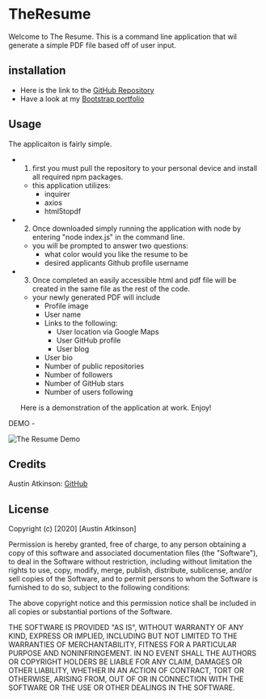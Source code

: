 # TheResume

Welcome to The Resume. This is a command line application that wil generate a simple PDF file based off of user input.

## installation
* Here is the link to the [GitHub Repository](https://github.com/austinatkinson93/TheResume)
* Have a look at my [Bootstrap portfolio](https://austinatkinson93.github.io/TheResume/)

## Usage
The applicaiton is fairly simple.

- 1. first you must pull the repository to your personal device and install all required npm packages.
    - this application utilizes: 
        * inquirer
        * axios
        * html5topdf

- 2. Once downloaded simply running the application with node by entering "node index.js" in the command line.
    - you will be prompted to answer two questions: 
        * what color would you like the resume to be
        *  desired applicants Github profile username

- 3. Once completed an easily accessible html and pdf file will be created in the same file as the rest of the code.
    - your newly generated PDF will include
        * Profile image
        * User name
        * Links to the following:
            * User location via Google Maps
            * User GitHub profile
            * User blog
        * User bio
        * Number of public repositories
        * Number of followers
        * Number of GitHub stars
        * Number of users following

    Here is a demonstration of the application at work. Enjoy!

DEMO -

![The Resume Demo](demo/ApplicationExample.gif)
   
    
## Credits 

Austin Atkinson: [GitHub](https://github.com/austinatkinson93)


## License

Copyright (c) [2020] [Austin Atkinson]

Permission is hereby granted, free of charge, to any person obtaining a copy
of this software and associated documentation files (the "Software"), to deal
in the Software without restriction, including without limitation the rights
to use, copy, modify, merge, publish, distribute, sublicense, and/or sell
copies of the Software, and to permit persons to whom the Software is
furnished to do so, subject to the following conditions:

The above copyright notice and this permission notice shall be included in all
copies or substantial portions of the Software.

THE SOFTWARE IS PROVIDED "AS IS", WITHOUT WARRANTY OF ANY KIND, EXPRESS OR
IMPLIED, INCLUDING BUT NOT LIMITED TO THE WARRANTIES OF MERCHANTABILITY,
FITNESS FOR A PARTICULAR PURPOSE AND NONINFRINGEMENT. IN NO EVENT SHALL THE
AUTHORS OR COPYRIGHT HOLDERS BE LIABLE FOR ANY CLAIM, DAMAGES OR OTHER
LIABILITY, WHETHER IN AN ACTION OF CONTRACT, TORT OR OTHERWISE, ARISING FROM,
OUT OF OR IN CONNECTION WITH THE SOFTWARE OR THE USE OR OTHER DEALINGS IN THE
SOFTWARE.